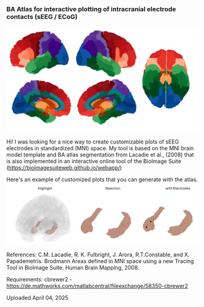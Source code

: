 
### BA Atlas for interactive plotting of intracranial electrode contacts (sEEG / ECoG) 
![screenshot](Wholebrain_Plot.PNG)

Hi!
I was looking for a nice way to create customizable plots of sEEG electrodes in standardized (MNI) space.
My tool is based on the MNI brain model template and BA atlas segmentation from Lacadie et al., (2008) that is also implemented in an interactive online tool of the BioImage Suite (https://bioimagesuiteweb.github.io/webapp/)

Here's an example of customized plots that you can generate with the atlas.
![screenshot](Custom_Plot.PNG)

References:
    C.M. Lacadie, R. K. Fulbright, J. Arora, R.T.Constable, and X. Papademetris. Brodmann Areas defined in MNI space using a new Tracing Tool in BioImage Suite. Human Brain Mapping, 2008.

Requirements:
    cbrewer2 - https://de.mathworks.com/matlabcentral/fileexchange/58350-cbrewer2

Uploaded April 04, 2025
